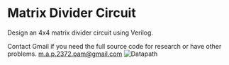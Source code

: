 # Matrix Divider Circuit
Design an 4x4 matrix divider circuit using Verilog.

Contact Gmail if you need the full source code for research or have other problems. 
m.a.p.2372.pam@gmail.com
![Datapath](https://user-images.githubusercontent.com/90947022/158635110-fb1c7057-ae9a-40a9-a10d-8725591a6957.png)
